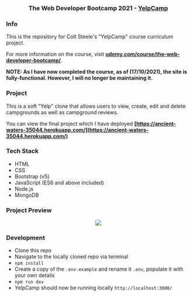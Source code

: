 <h3 align="center">The Web Developer Bootcamp 2021 - <a href="https://www.udemy.com/course/the-web-developer-bootcamp/">YelpCamp</a></h3>

### Info

This is the repository for Colt Steele's "YelpCamp" course curriculum project.

For more information on the course, visit __[udemy.com/course/the-web-developer-bootcamp/](https://www.udemy.com/course/the-web-developer-bootcamp/)__.

<strong>NOTE: As I have now completed the course, as of (17/10/2021), the site is fully-functional. However, I will no longer be maintaining it.</strong>

### Project

This is a soft "Yelp" clone that allows users to view, create, edit and delete campgrounds as well as campground reviews. 

You can view the final project which I have deployed __[https://ancient-waters-35044.herokuapp.com/](https://ancient-waters-35044.herokuapp.com/)__

### Tech Stack

- HTML
- CSS
- Bootstrap (v5)
- JavaScript (ES6 and above included)
- Node.js
- MongoDB

### Project Preview

<p align="center">
    <img src="https://i.imgur.com/jq8giE2.gif">
</p>

### Development

- Clone this repo
- Navigate to the locally cloned repo via terminal
- `npm install`
- Create a copy of the `.env.example` and rename it `.env`, populate it with your own details
- `npm run dev`
- YelpCamp should now be running locally `http://localhost:3000/`